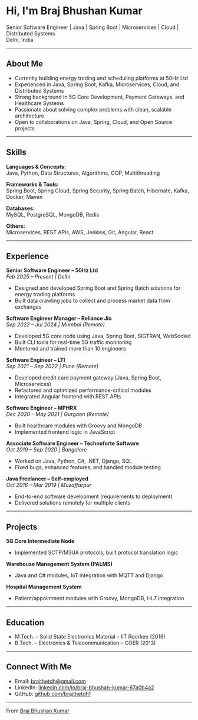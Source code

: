 # Hi, I'm Braj Bhushan Kumar  

Senior Software Engineer | Java | Spring Boot | Microservices | Cloud | Distributed Systems  
Delhi, India  

---

## About Me  
- Currently building energy trading and scheduling platforms at 50Hz Ltd  
- Experienced in Java, Spring Boot, Kafka, Microservices, Cloud, and Distributed Systems  
- Strong background in 5G Core Development, Payment Gateways, and Healthcare Systems  
- Passionate about solving complex problems with clean, scalable architecture  
- Open to collaborations on Java, Spring, Cloud, and Open Source projects  

---

## Skills  

**Languages & Concepts:**  
Java, Python, Data Structures, Algorithms, OOP, Multithreading  

**Frameworks & Tools:**  
Spring Boot, Spring Cloud, Spring Security, Spring Batch, Hibernate, Kafka, Docker, Maven  

**Databases:**  
MySQL, PostgreSQL, MongoDB, Redis  

**Others:**  
Microservices, REST APIs, AWS, Jenkins, Git, Angular, React  

---

## Experience  

**Senior Software Engineer – 50Hz Ltd**  
_Feb 2025 – Present | Delhi_  
- Designed and developed Spring Boot and Spring Batch solutions for energy trading platforms  
- Built data crawling jobs to collect and process market data from exchanges  

**Software Engineer Manager – Reliance Jio**  
_Sep 2022 – Jul 2024 | Mumbai (Remote)_  
- Developed 5G core node using Java, Spring Boot, SIGTRAN, WebSocket  
- Built CLI tools for real-time 5G traffic monitoring  
- Mentored and trained more than 10 engineers  

**Software Engineer – LTI**  
_Sep 2021 – Sep 2022 | Pune (Remote)_  
- Developed credit card payment gateway (Java, Spring Boot, Microservices)  
- Refactored and optimized performance-critical modules  
- Integrated Angular frontend with REST APIs  

**Software Engineer – MPHRX**  
_Dec 2020 – May 2021 | Gurgaon (Remote)_  
- Built healthcare modules with Groovy and MongoDB  
- Implemented frontend logic in JavaScript  

**Associate Software Engineer – Technoforte Software**  
_Oct 2019 – Sep 2020 | Bangalore_  
- Worked on Java, Python, C#, .NET, Django, SQL  
- Fixed bugs, enhanced features, and handled module testing  

**Java Freelancer – Self-employed**  
_Oct 2016 – Mar 2019 | Muzaffarpur_  
- End-to-end software development (requirements to deployment)  
- Delivered solutions remotely for multiple clients  

---

## Projects  

**5G Core Intermediate Node**  
- Implemented SCTP/M3UA protocols, built protocol translation logic  

**Warehouse Management System (PALMS)**  
- Java and C# modules, IoT integration with MQTT and Django  

**Hospital Management System**  
- Patient/appointment modules with Groovy, MongoDB, HL7 integration  

---

## Education  
- M.Tech. – Solid State Electronics Material – IIT Roorkee (2016)  
- B.Tech. – Electronics & Telecommunication – COER (2013)  

---

## Connect With Me  
- Email: brajthetdh@gmail.com  
- LinkedIn: [linkedin.com/in/braj-bhushan-kumar-67a0b4a2](https://linkedin.com/in/braj-bhushan-kumar-67a0b4a2)  
- GitHub: [github.com/brajthetdh1](https://github.com/brajthetdh1)  

---

From [Braj Bhushan Kumar](https://github.com/brajthetdh1)
